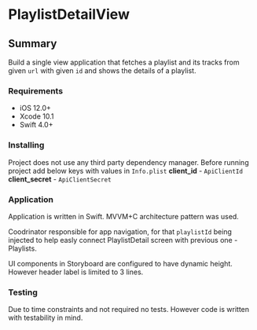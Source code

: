 #  PlaylistDetailView

## Summary
Build a single view application that fetches a playlist and its tracks from given `url` with given `id` and shows the details of a playlist.


### Requirements

- iOS 12.0+
- Xcode 10.1
- Swift 4.0+


### Installing

Project does not use any third party dependency manager.  Before running project add below keys with values in  ```Info.plist``` 
**client_id** -  `ApiClientId` 
**client_secret** -  `ApiClientSecret` 


### Application

Application is written in Swift. MVVM+C architecture pattern was used. 

Coodrinator responsible for app navigation, for that `playlistId` being injected to help easly connect PlaylistDetail screen with previous one - Playlists.

UI components in Storyboard are configured to have dynamic height. However header label is limited to 3 lines.
 

### Testing
Due to time constraints and not required no tests. However code is written with testability in mind.

